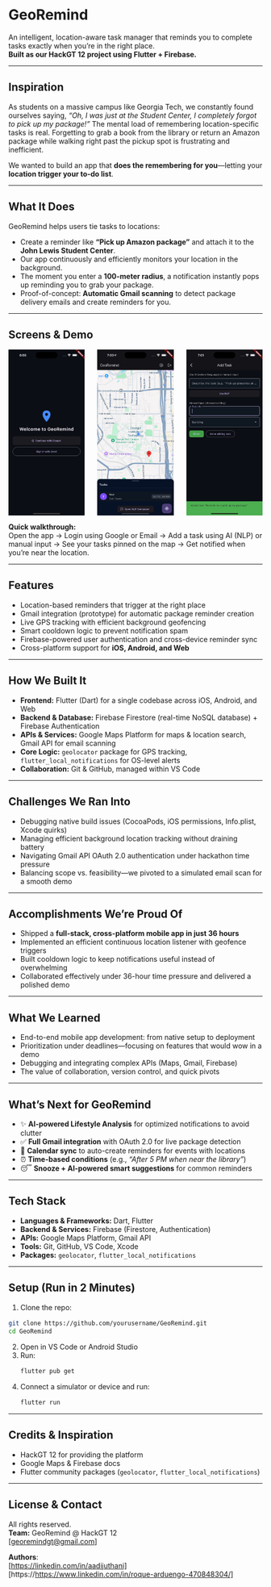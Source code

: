# GeoRemind  
An intelligent, location-aware task manager that reminds you to complete tasks exactly when you’re in the right place.  
**Built as our HackGT 12 project using Flutter + Firebase.**

---

## Inspiration  
As students on a massive campus like Georgia Tech, we constantly found ourselves saying, *“Oh, I was just at the Student Center, I completely forgot to pick up my package!”* The mental load of remembering location-specific tasks is real. Forgetting to grab a book from the library or return an Amazon package while walking right past the pickup spot is frustrating and inefficient.  

We wanted to build an app that **does the remembering for you**—letting your **location trigger your to-do list**.

---

## What It Does  
GeoRemind helps users tie tasks to locations:  

- Create a reminder like **“Pick up Amazon package”** and attach it to the **John Lewis Student Center**.  
- Our app continuously and efficiently monitors your location in the background.  
- The moment you enter a **100-meter radius**, a notification instantly pops up reminding you to grab your package.  
- Proof-of-concept: **Automatic Gmail scanning** to detect package delivery emails and create reminders for you.

---

## Screens & Demo  
<div style="display: flex; justify-content: space-between;">
  <img src="LoginView.png" width="30%"/>
  <img src="HomeView.png" width="30%"/>
  <img src="TaskView.png" width="30%"/>
</div>

**Quick walkthrough:**  
Open the app → Login using Google or Email → Add a task using AI (NLP) or manual input → See your tasks pinned on the map → Get notified when you’re near the location.  

---

## Features  
- Location-based reminders that trigger at the right place  
- Gmail integration (prototype) for automatic package reminder creation  
- Live GPS tracking with efficient background geofencing  
- Smart cooldown logic to prevent notification spam  
- Firebase-powered user authentication and cross-device reminder sync  
- Cross-platform support for **iOS, Android, and Web**  

---

## How We Built It  
- **Frontend:** Flutter (Dart) for a single codebase across iOS, Android, and Web  
- **Backend & Database:** Firebase Firestore (real-time NoSQL database) + Firebase Authentication  
- **APIs & Services:** Google Maps Platform for maps & location search, Gmail API for email scanning  
- **Core Logic:** `geolocator` package for GPS tracking, `flutter_local_notifications` for OS-level alerts  
- **Collaboration:** Git & GitHub, managed within VS Code  

---

## Challenges We Ran Into  
- Debugging native build issues (CocoaPods, iOS permissions, Info.plist, Xcode quirks)  
- Managing efficient background location tracking without draining battery  
- Navigating Gmail API OAuth 2.0 authentication under hackathon time pressure  
- Balancing scope vs. feasibility—we pivoted to a simulated email scan for a smooth demo  

---

## Accomplishments We’re Proud Of  
- Shipped a **full-stack, cross-platform mobile app in just 36 hours**  
- Implemented an efficient continuous location listener with geofence triggers  
- Built cooldown logic to keep notifications useful instead of overwhelming  
- Collaborated effectively under 36-hour time pressure and delivered a polished demo  

---

## What We Learned  
- End-to-end mobile app development: from native setup to deployment  
- Prioritization under deadlines—focusing on features that would wow in a demo  
- Debugging and integrating complex APIs (Maps, Gmail, Firebase)  
- The value of collaboration, version control, and quick pivots  

---

## What’s Next for GeoRemind  
- ✨ **AI-powered Lifestyle Analysis** for optimized notifications to avoid clutter
- ✅ **Full Gmail integration** with OAuth 2.0 for live package detection  
- 📅 **Calendar sync** to auto-create reminders for events with locations  
- ⏰ **Time-based conditions** (e.g., *“After 5 PM when near the library”*)  
- 😴 **Snooze + AI-powered smart suggestions** for common reminders  

---

## Tech Stack  
- **Languages & Frameworks:** Dart, Flutter  
- **Backend & Services:** Firebase (Firestore, Authentication)  
- **APIs:** Google Maps Platform, Gmail API  
- **Tools:** Git, GitHub, VS Code, Xcode  
- **Packages:** `geolocator`, `flutter_local_notifications`  

---

## Setup (Run in 2 Minutes)
1. Clone the repo:  
```bash
git clone https://github.com/yourusername/GeoRemind.git  
cd GeoRemind  
```  
2. Open in VS Code or Android Studio  
3. Run:
   ```bash
   flutter pub get
   ```  
4. Connect a simulator or device and run:
   ```bash  
   flutter run  
   ```  

---

## Credits & Inspiration  
- HackGT 12 for providing the platform  
- Google Maps & Firebase docs  
- Flutter community packages (`geolocator`, `flutter_local_notifications`)  

---

## License & Contact
All rights reserved.  
**Team:** GeoRemind @ HackGT 12  
[georemindgt@gmail.com]  

**Authors**:  
[https://linkedin.com/in/aadijuthani]  
[https://https://www.linkedin.com/in/roque-arduengo-470848304/]  

